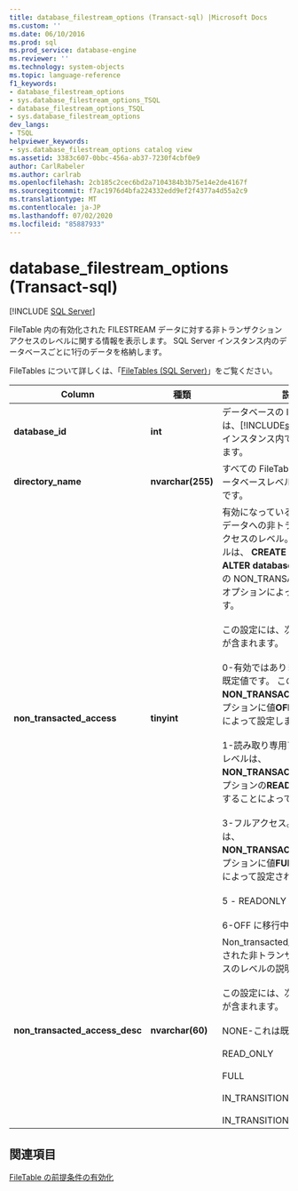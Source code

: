 ```yaml
---
title: database_filestream_options (Transact-sql) |Microsoft Docs
ms.custom: ''
ms.date: 06/10/2016
ms.prod: sql
ms.prod_service: database-engine
ms.reviewer: ''
ms.technology: system-objects
ms.topic: language-reference
f1_keywords:
- database_filestream_options
- sys.database_filestream_options_TSQL
- database_filestream_options_TSQL
- sys.database_filestream_options
dev_langs:
- TSQL
helpviewer_keywords:
- sys.database_filestream_options catalog view
ms.assetid: 3383c607-0bbc-456a-ab37-7230f4cbf0e9
author: CarlRabeler
ms.author: carlrab
ms.openlocfilehash: 2cb185c2cec6bd2a7104384b3b75e14e2de4167f
ms.sourcegitcommit: f7ac1976d4bfa224332edd9ef2f4377a4d55a2c9
ms.translationtype: MT
ms.contentlocale: ja-JP
ms.lasthandoff: 07/02/2020
ms.locfileid: "85887933"
---
```

# <a name="sysdatabase_filestream_options-transact-sql"></a>database_filestream_options (Transact-sql)
[!INCLUDE [SQL Server](../../includes/applies-to-version/sqlserver.md)]

  FileTable 内の有効化された FILESTREAM データに対する非トランザクション アクセスのレベルに関する情報を表示します。 SQL Server インスタンス内のデータベースごとに1行のデータを格納します。  
  
 FileTables について詳しくは、「[FileTables &#40;SQL Server&#41;](../../relational-databases/blob/filetables-sql-server.md)」をご覧ください。  
  
  
|Column|種類|説明|  
|------------|----------|-----------------|  
|**database_id**|**int**|データベースの ID です。 この値は、[!INCLUDE[ssNoVersion](../../includes/ssnoversion-md.md)] のインスタンス内で一意になっています。|  
|**directory_name**|**nvarchar(255)**|すべての FileTable 名前空間のデータベースレベルのディレクトリです。|  
|**non_transacted_access**|**tinyint**|有効になっている FILESTREAM データへの非トランザクションアクセスのレベル。 アクセスのレベルは、 **CREATE database**または**ALTER database**ステートメントの NON_TRANSACTED_ACCESS オプションによって設定されます。<br /><br /> この設定には、次のいずれかの値が含まれます。<br /><br /> 0-有効ではありません。 これが既定値です。 このレベルは、 **NON_TRANSACTED_ACCESS**オプションに値**OFF**を指定することによって設定します。<br /><br /> 1-読み取り専用アクセス。 このレベルは、 **NON_TRANSACTED_ACCESS**オプションの**READ_ONLY**値を指定することによって設定されます。<br /><br /> 3-フルアクセス。 このレベルは、 **NON_TRANSACTED_ACCESS**オプションに値**FULL**を指定することによって設定されます。<br /><br /> 5 - READONLY に移行中。<br /><br /> 6-OFF に移行中|  
|**non_transacted_access_desc**|**nvarchar(60)**|Non_transacted_access で特定された非トランザクションアクセスのレベルの説明。<br /><br /> この設定には、次のいずれかの値が含まれます。<br /><br /> NONE-これは既定値です。<br /><br /> READ_ONLY<br /><br /> FULL<br /><br /> IN_TRANSITION_TO_READ_ONLY<br /><br /> IN_TRANSITION_TO_OFF|  
  
## <a name="see-also"></a>関連項目  
 [FileTable の前提条件の有効化](../../relational-databases/blob/enable-the-prerequisites-for-filetable.md)  
  
  
